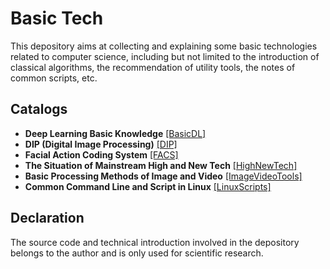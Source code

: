 # Basic Tech

This depository aims at collecting and explaining some basic technologies related to computer science, including but not limited to the introduction of classical algorithms, the recommendation of utility tools, the notes of common scripts, etc.

## Catalogs

* **Deep Learning Basic Knowledge** [[BasicDL]](./BasicDL)
* **DIP (Digital Image Processing)** [[DIP]](./DIP)
* **Facial Action Coding System** [[FACS]](./FACS)
* **The Situation of Mainstream High and New Tech** [[HighNewTech]](./HighNewTech)
* **Basic Processing Methods of Image and Video** [[ImageVideoTools]](./ImageVideoTools)
* **Common Command Line and Script in Linux** [[LinuxScripts]](./LinuxScripts)


## Declaration

The source code and technical introduction involved in the depository belongs to the author and is only used for scientific research.
